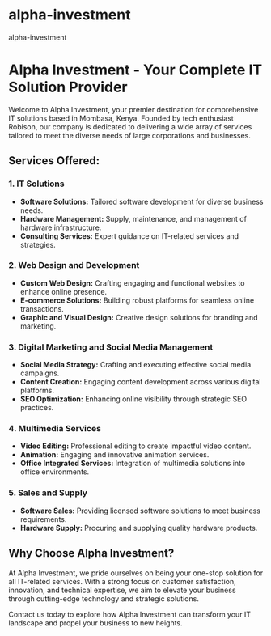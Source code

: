# alpha-investment

alpha-investment

# Alpha Investment - Your Complete IT Solution Provider

Welcome to Alpha Investment, your premier destination for comprehensive IT solutions based in Mombasa, Kenya. Founded by tech enthusiast Robison, our company is dedicated to delivering a wide array of services tailored to meet the diverse needs of large corporations and businesses.

## Services Offered:

### 1. IT Solutions

- **Software Solutions:** Tailored software development for diverse business needs.
- **Hardware Management:** Supply, maintenance, and management of hardware infrastructure.
- **Consulting Services:** Expert guidance on IT-related services and strategies.

### 2. Web Design and Development

- **Custom Web Design:** Crafting engaging and functional websites to enhance online presence.
- **E-commerce Solutions:** Building robust platforms for seamless online transactions.
- **Graphic and Visual Design:** Creative design solutions for branding and marketing.

### 3. Digital Marketing and Social Media Management

- **Social Media Strategy:** Crafting and executing effective social media campaigns.
- **Content Creation:** Engaging content development across various digital platforms.
- **SEO Optimization:** Enhancing online visibility through strategic SEO practices.

### 4. Multimedia Services

- **Video Editing:** Professional editing to create impactful video content.
- **Animation:** Engaging and innovative animation services.
- **Office Integrated Services:** Integration of multimedia solutions into office environments.

### 5. Sales and Supply

- **Software Sales:** Providing licensed software solutions to meet business requirements.
- **Hardware Supply:** Procuring and supplying quality hardware products.

## Why Choose Alpha Investment?

At Alpha Investment, we pride ourselves on being your one-stop solution for all IT-related services. With a strong focus on customer satisfaction, innovation, and technical expertise, we aim to elevate your business through cutting-edge technology and strategic solutions.

Contact us today to explore how Alpha Investment can transform your IT landscape and propel your business to new heights.
